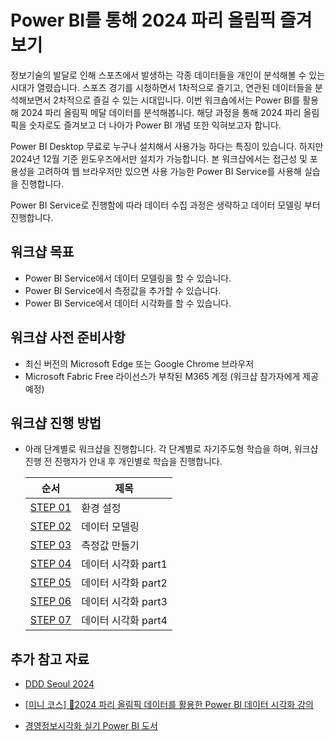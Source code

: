 # Power BI를 통해 2024 파리 올림픽 즐겨보기

정보기술의 발달로 인해 스포츠에서 발생하는 각종 데이터들을 개인이 분석해볼 수 있는 시대가 열렸습니다. 스포츠 경기를 시청하면서 1차적으로 즐기고, 연관된 데이터들을 분석해보면서 2차적으로 즐길 수 있는 시대입니다. 이번 워크숍에서는 Power BI를 활용해 2024 파리 올림픽 메달 데이터를 분석해봅니다. 해당 과정을 통해 2024 파리 올림픽을 숫자로도 즐겨보고 더 나아가 Power BI 개념 또한 익혀보고자 합니다.

Power BI Desktop 무료로 누구나 설치해서 사용가능 하다는 특징이 있습니다. 하지만 2024년 12월 기준 윈도우즈에서만 설치가 가능합니다. 본 워크샵에서는 접근성 및 포용성을 고려하여 웹 브라우저만 있으면 사용 가능한 Power BI Service를 사용해 실습을 진행합니다. 

Power BI Service로 진행함에 따라 데이터 수집 과정은 생략하고 데이터 모델링 부터 진행합니다.

## 워크샵 목표

- Power BI Service에서 데이터 모델링을 할 수 있습니다.
- Power BI Service에서 측정값을 추가할 수 있습니다.
- Power BI Service에서 데이터 시각화를 할 수 있습니다.

## 워크샵 사전 준비사항

- 최신 버전의 Microsoft Edge 또는 Google Chrome 브라우저
- Microsoft Fabric Free 라이선스가 부착된 M365 계정 (워크샵 참가자에게 제공 예정)

## 워크샵 진행 방법

- 아래 단계별로 워크샵을 진행합니다. 각 단계별로 자기주도형 학습을 하며, 워크샵 진행 전 진행자가 안내 후 개인별로 학습을 진행합니다.

  | 순서                         | 제목                                           |
  |------------------------------|------------------------------------------------|
  | [STEP 01](./docs/01-setup.md) | 환경 설정                             |
  | [STEP 02](./docs/02-data-modeling.md) | 데이터 모델링     |
  | [STEP 03](./docs/03-create-measures.md) | 측정값 만들기                |
  | [STEP 04](./docs/04-data-visualization-part1.md) | 데이터 시각화 part1               |
  | [STEP 05](./docs/05-data-visualization-part2.md) | 데이터 시각화 part2      |
  | [STEP 06](./docs/06-data-visualization-part3.md) | 데이터 시각화 part3                  |
  | [STEP 07](./docs/06-data-visualization-part3.md) | 데이터 시각화 part4                  |

## 추가 참고 자료

- [DDD Seoul 2024](https://dddseoul.kr/)

- [[미니 코스] 🏅2024 파리 올림픽 데이터를 활용한 Power BI 데이터 시각화 강의](https://youtu.be/mUuX7GKiHa0?si=uhm3_UjtaIPTmsJN)

- [경영정보시각화 실기 Power BI 도서](https://www.dataedu.kr/%ea%b3%b5%ec%a7%80%ec%82%ac%ed%95%ad-adspadp-%eb%8d%b0%ec%9d%b4%ed%84%b0%eb%b6%84%ec%84%9d%ec%a4%80%ec%a0%84%eb%ac%b8%ea%b0%80/?uid=5581&mod=document)